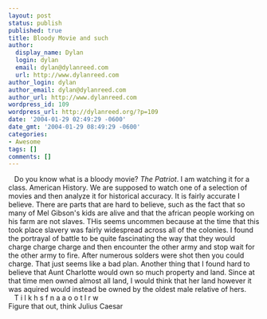 ```yaml
---
layout: post
status: publish
published: true
title: Bloody Movie and such
author:
  display_name: Dylan
  login: dylan
  email: dylan@dylanreed.com
  url: http://www.dylanreed.com
author_login: dylan
author_email: dylan@dylanreed.com
author_url: http://www.dylanreed.com
wordpress_id: 109
wordpress_url: http://dylanreed.org/?p=109
date: '2004-01-29 02:49:29 -0600'
date_gmt: '2004-01-29 08:49:29 -0600'
categories:
- Awesome
tags: []
comments: []
---
```

<p>&nbsp;&nbsp;&nbsp;Do you know what is a bloody movie? <i>The Patriot</i>. I am watching it for a class. American History. We are supposed to watch one of a selection of movies and then analyze it for historical accuracy. It is fairly accurate I believe. There are parts that are hard to believe, such as the fact that so many of Mel Gibson's kids are alive and that the african people working on his farm are not slaves. THis seems uncommen because at the time that this took place slavery was fairly widespread across all of the colonies.  I found the portrayal of battle to be quite fascinating the way that they would charge charge charge and then encounter the other army and stop wait for the other army to fire. After numerous solders were shot then you could charge. That just seems like a bad plan. Another thing that I found hard to believe that Aunt Charlotte would own so much property and land. Since at that time men owned almost all land, I would think that her land however it was aquired would instead be owned by the oldest male relative of hers.<br />
&nbsp;&nbsp;&nbsp;T i l k h s f n a a o o t l r w<br />
Figure that out, think Julius Caesar</p>

